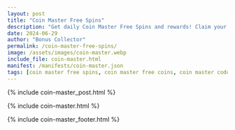 ```yaml
---
layout: post
title: "Coin Master Free Spins"
description: "Get daily Coin Master Free Spins and rewards! Claim your free spins links now to level up and enjoy Coin Master – updated daily for all players."
date: 2024-06-29
author: "Bonus Collector"
permalink: /coin-master-free-spins/
image: /assets/images/coin-master.webp
include_file: coin-master.html
manifest: /manifests/coin-master.json
tags: [coin master free spins, coin master free coins, coin master codes, coin master rewards, haktuts coin master free spins, cm free spins]
---
```


{% include coin-master_post.html %}

{% include coin-master.html %}

{% include coin-master_footer.html %}
